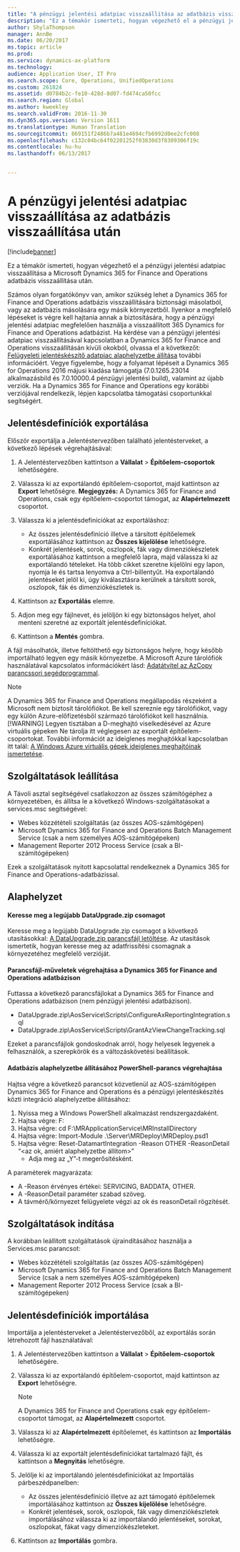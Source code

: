 ```yaml
---
title: "A pénzügyi jelentési adatpiac visszaállítása az adatbázis visszaállítása után"
description: "Ez a témakör ismerteti, hogyan végezhető el a pénzügyi jelentési adatpiac visszaállítása a Microsoft Dynamics 365 for Finance and Operations adatbázis visszaállítása után."
author: ShylaThompson
manager: AnnBe
ms.date: 06/20/2017
ms.topic: article
ms.prod: 
ms.service: dynamics-ax-platform
ms.technology: 
audience: Application User, IT Pro
ms.search.scope: Core, Operations, UnifiedOperations
ms.custom: 261824
ms.assetid: d0784b2c-fe10-428d-8d07-fd474ca50fcc
ms.search.region: Global
ms.author: kweekley
ms.search.validFrom: 2016-11-30
ms.dyn365.ops.version: Version 1611
ms.translationtype: Human Translation
ms.sourcegitcommit: 869151f2486b7a481e4694cfb6992d0ee2cfc008
ms.openlocfilehash: c132c04bc64f02201252f03830d3f8309306f19c
ms.contentlocale: hu-hu
ms.lasthandoff: 06/13/2017


---
```


# <a name="reset-the-financial-reporting-data-mart-after-restoring-a-database"></a>A pénzügyi jelentési adatpiac visszaállítása az adatbázis visszaállítása után

[!include[banner](../includes/banner.md)]


Ez a témakör ismerteti, hogyan végezhető el a pénzügyi jelentési adatpiac visszaállítása a Microsoft Dynamics 365 for Finance and Operations adatbázis visszaállítása után. 

Számos olyan forgatókönyv van, amikor szükség lehet a Dynamics 365 for Finance and Operations adatbázis visszaállítására biztonsági másolatból, vagy az adatbázis másolására egy másik környezetből. Ilyenkor a megfelelő lépéseket is végre kell hajtania annak a biztosítására, hogy a pénzügyi jelentési adatpiac megfelelően használja a visszaállított 365 Dynamics for Finance and Operations adatbázist. Ha kérdése van a pénzügyi jelentési adatpiac visszaállításával kapcsolatban a Dynamics 365 for Finance and Operations visszaállításán kívüli okokból, olvassa el a következőt: [Felügyeleti jelentéskészítő adatpiac alaphelyzetbe állítása](https://blogs.msdn.microsoft.com/dynamics_financial_reporting/2016/06/28/resetting-the-management-reporter-data-mart/) további információért. Vegye figyelembe, hogy a folyamat lépéseit a Dynamics 365 for Operations 2016 májusi kiadása támogatja (7.0.1265.23014 alkalmazásbild és 7.0.10000.4 pénzügyi jelentési build), valamint az újabb verziók. Ha a Dynamics 365 for Finance and Operations egy korábbi verziójával rendelkezik, lépjen kapcsolatba támogatási csoportunkkal segítségért.

## <a name="export-report-definitions"></a>Jelentésdefiníciók exportálása
Először exportálja a Jelentéstervezőben található jelentésterveket, a következő lépések végrehajtásával:

1.  A Jelentéstervezőben kattintson a **Vállalat** &gt; **Építőelem-csoportok** lehetőségére.
2.  Válassza ki az exportálandó építőelem-csoportot, majd kattintson az **Export** lehetőségre. **Megjegyzés:** A Dynamics 365 for Finance and Operations, csak egy építőelem-csoportot támogat, az **Alapértelmezett** csoportot.
3.  Válassza ki a jelentésdefiníciókat az exportáláshoz:
    -   Az összes jelentésdefiníció illetve a társított építőelemek exportálásához kattintson az **Összes kijelölése** lehetőségre.
    -   Konkrét jelentések, sorok, oszlopok, fák vagy dimenziókészletek exportálásához kattintson a megfelelő lapra, majd válassza ki az exportálandó tételeket. Ha több cikket szeretne kijelölni egy lapon, nyomja le és tartsa lenyomva a Ctrl-billentyűt. Ha exportálandó jelentéseket jelöl ki, úgy kiválasztásra kerülnek a társított sorok, oszlopok, fák és dimenziókészletek is.

4.  Kattintson az **Exportálás** elemre.
5.  Adjon meg egy fájlnevet, és jelöljön ki egy biztonságos helyet, ahol menteni szeretné az exportált jelentésdefiníciókat.
6.  Kattintson a **Mentés** gombra.

A fájl másolhatók, illetve feltölthető egy biztonságos helyre, hogy később importálható legyen egy másik környezetbe. A Microsoft Azure tárolófiók használatával kapcsolatos információkért lásd: [Adatátvitel az AzCopy parancssori segédprogrammal](https://docs.microsoft.com/en-gb/azure/storage/storage-use-azcopy). 
> [!NOTE]
> A Dynamics 365 for Finance and Operations megállapodás részeként a Microsoft nem biztosít tárolófiókot. Be kell szereznie egy tárolófiókot, vagy egy külön Azure-előfizetésből származó tárolófiókot kell használnia. 
> [!WARNING]
> Legyen tisztában a D-meghajtó viselkedésével az Azure virtuális gépeken Ne tárolja itt véglegesen az exportált építőelem-csoportokat. További információt az ideiglenes meghajtókkal kapcsolatban itt talál: [A Windows Azure virtuális gépek ideiglenes meghajtóinak ismertetése](https://blogs.msdn.microsoft.com/mast/2013/12/06/understanding-the-temporary-drive-on-windows-azure-virtual-machines/).

## <a name="stop-services"></a>Szolgáltatások leállítása
A Távoli asztal segítségével csatlakozzon az összes számítógéphez a környezetében, és állítsa le a következő Windows-szolgáltatásokat a services.msc segítségével:

-   Webes közzétételi szolgáltatás (az összes AOS-számítógépen)
-   Microsoft Dynamics 365 for Finance and Operations Batch Management Service (csak a nem személyes AOS-számítógépeken)
-   Management Reporter 2012 Process Service (csak a BI-számítógépeken)

Ezek a szolgáltatások nyitott kapcsolattal rendelkeznek a Dynamics 365 for Finance and Operations-adatbázissal.

## <a name="reset"></a>Alaphelyzet
#### <a name="locate-the-latest-dataupgradezip-package"></a>Keresse meg a legújabb DataUpgrade.zip csomagot

Keresse meg a legújabb DataUpgrade.zip csomagot a következő utasításokkal: [A DataUpgrade.zip parancsfájl letöltése](..\migration-upgrade\upgrade-data-to-latest-update.md). Az utasítások ismertetik, hogyan keresse meg az adatfrissítési csomagnak a környezetéhez megfelelő verzióját.

#### <a name="execute-scripts-against-finance-and-operations-database"></a>Parancsfájl-műveletek végrehajtása a Dynamics 365 for Finance and Operations adatbázison

Futtassa a következő parancsfájlokat a Dynamics 365 for Finance and Operations adatbázison (nem pénzügyi jelentési adatbázison).

-   DataUpgrade.zip\\AosService\\Scripts\\ConfigureAxReportingIntegration.sql
-   DataUpgrade.zip\\AosService\\Scripts\\GrantAzViewChangeTracking.sql

Ezeket a parancsfájlok gondoskodnak arról, hogy helyesek legyenek a felhasználók, a szerepkörök és a változáskövetési beállítások.

#### <a name="execute-powershell-command-to-reset-database"></a>Adatbázis alaphelyzetbe állításához PowerShell-parancs végrehajtása

Hajtsa végre a következő parancsot közvetlenül az AOS-számítógépen Dynamics 365 for Finance and Operations és a pénzügyi jelentéskészítés közti integráció alaphelyzetbe állításához:

1.  Nyissa meg a Windows PowerShell alkalmazást rendszergazdaként.
2.  Hajtsa végre: F:
3.  Hajtsa végre: cd F:\\MRApplicationService\\MRInstallDirectory
4.  Hajtsa végre: Import-Module .\\Server\\MRDeploy\\MRDeploy.psd1
5.  Hajtsa végre: Reset-DatamartIntegration -Reason OTHER -ReasonDetail “&lt;az ok, amiért alaphelyzetbe állítom&gt;”
    -   Adja meg az „Y”-t megerősítésként.

A paraméterek magyarázata:

-   A -Reason érvényes értékei: SERVICING, BADDATA, OTHER.
-   A -ReasonDetail paraméter szabad szöveg.
-   A távmérő/környezet felügyelete végzi az ok és reasonDetail rögzítését.

## <a name="start-services"></a>Szolgáltatások indítása
A korábban leállított szolgáltatások újraindításához használja a Services.msc parancsot:

-   Webes közzétételi szolgáltatás (az összes AOS-számítógépen)
-   Microsoft Dynamics 365 for Finance and Operations Batch Management Service (csak a nem személyes AOS-számítógépeken)
-   Management Reporter 2012 Process Service (csak a BI-számítógépeken)

## <a name="import-report-definitions"></a>Jelentésdefiníciók importálása
Importálja a jelentésterveket a Jelentéstervezőből, az exportálás során létrehozott fájl használatával:

1.  A Jelentéstervezőben kattintson a **Vállalat** &gt; **Építőelem-csoportok** lehetőségére.
2.  Válassza ki az exportálandó építőelem-csoportot, majd kattintson az **Export** lehetőségre. 
    > [!NOTE]
    > A Dynamics 365 for Finance and Operations csak egy építőelem-csoportot támogat, az **Alapértelmezett** csoportot.
3.  Válassza ki az **Alapértelmezett** építőelemet, és kattintson az **Importálás** lehetőségre.
4.  Válassza ki az exportált jelentésdefiníciókat tartalmazó fájlt, és kattintson a **Megnyitás** lehetőségre.
5.  Jelölje ki az importálandó jelentésdefiníciókat az Importálás párbeszédpanelben:
    -   Az összes jelentésdefiníció illetve az azt támogató építőelemek importálásához kattintson az **Összes kijelölése** lehetőségre.
    -   Konkrét jelentések, sorok, oszlopok, fák vagy dimenziókészletek importálásához válassza ki az importálandó jelentéseket, sorokat, oszlopokat, fákat vagy dimenziókészleteket.

6.  Kattintson az **Importálás** gombra.





